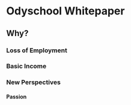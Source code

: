 # Odyschool Whitepaper

## Why?

### Loss of Employment

### Basic Income

### New Perspectives

#### Passion

